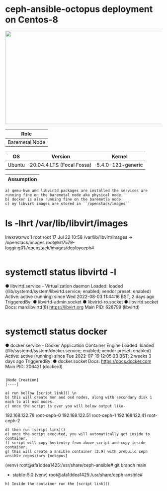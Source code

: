 # ceph-ansible-octopus deployment on Centos-8

<p align="center">
  <img 
    width="600"
    height="300"
    src="https://github.com/NileshChandekar/ceph-ansible-octpus/blob/main/images/octopus.png/600/300"
  >
</p>

|Role|
|----|
|Baremetal Node|


|OS|Version|Kernel|
|----|----|----|
|Ubuntu|20.04.4 LTS (Focal Fossa)|5.4.0-121-generic|


|Assumption|
|----|

```
a) qemu-kvm and libvirtd packages are installed the services are running fine on the baremetal node aka physical node. 
b) docker is also running fine on the baremetla node. 
c) my libvirt images are stored in ``/openstack/images``
```
# ls -lhrt /var/lib/libvirt/images
lrwxrwxrwx 1 root root 17 Jul 22 10:58 /var/lib/libvirt/images -> /openstack/images
root@617579-logging01:/openstack/images/deployceph# 
```
```
# systemctl status libvirtd -l 
● libvirtd.service - Virtualization daemon
     Loaded: loaded (/lib/systemd/system/libvirtd.service; enabled; vendor preset: enabled)
     Active: active (running) since Wed 2022-08-03 11:44:16 BST; 2 days ago
TriggeredBy: ● libvirtd-admin.socket
             ● libvirtd-ro.socket
             ● libvirtd.socket
       Docs: man:libvirtd(8)
             https://libvirt.org
   Main PID: 628799 (libvirtd)
```
```
# systemctl status docker
● docker.service - Docker Application Container Engine
     Loaded: loaded (/lib/systemd/system/docker.service; enabled; vendor preset: enabled)
     Active: active (running) since Tue 2022-07-19 12:05:23 BST; 2 weeks 3 days ago
TriggeredBy: ● docker.socket
       Docs: https://docs.docker.com
   Main PID: 206421 (dockerd)
```

|Node Creation|
|----|

a) run bellow [script link]() \n
b) this will create mon and osd nodes, along with secondary disk 1 each to all osd nodes. 
c) once the script is over you will below output like- 
```
192.168.122.78     root-ceph-0
192.168.122.51     root-ceph-1
192.168.122.41     root-ceph-2
```
d) then run [script link]()
e) once the script executed, you will automatically get inside to container, 
f) script will copy hostentry from above script and copy inside container. 
g) this will create a ansible container [2.9] with prebuild ceph ansible repository [octopus]
```
(venv) root@afa1ddea1425:/usr/share/ceph-ansible# git branch
  main
* stable-5.0
(venv) root@afa1ddea1425:/usr/share/ceph-ansible# 
```
h) Inside the container run the [script link]()


